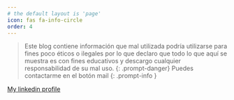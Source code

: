 ```yaml
---
# the default layout is 'page'
icon: fas fa-info-circle
order: 4
---
```



> Este blog contiene información que mal utilizada podría utilizarse para fines poco éticos o ilegales 
por lo que declaro que todo lo que aquí se muestra es con fines educativos y descargo cualquier responsabilidad de su mal uso. 
{: .prompt-danger}
> Puedes contactarme en el botón mail
{: .prompt-info }

[My linkedin profile](https://www.linkedin.com/in/pablo-m-8552a790/)
